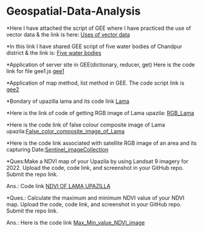 # Geospatial-Data-Analysis
*Here I have attached the script of GEE where I have practiced the use of vector
data & the link is here: [Uses of vector data](https://code.earthengine.google.com/c73c4a0bc7120c47d980810009ae0f29) 



*In this link I have shared GEE script of five water bodies of Chandpur district & the link is: [Five water bodies](https://https://code.earthengine.google.com/9f0a5fa02575f890c5fe6b2b0e4f2521) 



*Application of server site in GEE(dictionary, reducer, get) Here is the code link for file gee1.js [gee1](https://code.earthengine.google.com/e4245c53df08de5d29f47abfb04b52f8)



*Application of map method, list method in GEE. The code script link is [gee2](https://code.earthengine.google.com/e4245c53df08de5d29f47abfb04b52f8)



*Bondary of upazilla lama and its code link [Lama](https://code.earthengine.google.com/17e7d612d99d2c8c676d06f9f2b134b6)



*Here is the link of code of getting RGB image of Lama upazila: [RGB_Lama](https://code.earthengine.google.com/e956b86b3c44727e8110b8e050774d70)



*Here is the code link of false colour composite image of Lama upazila:[False_color_composite_image_of_Lama](https://code.earthengine.google.com/b5503cc5951a4a9e55769ae2bc117547)




*Here is the code link associated with satellite RGB image of an area and its capturing Date:[Sentinel_imageCollection](https://code.earthengine.google.com/ed8b97f34a33b6a914e45113abd4a00c)



*Ques:Make a NDVI map of your Upazila by using Landsat 9 imagery for 2022. Upload the code, code link, and screenshot in your GitHub repo. Submit the repo link.

Ans.: Code link [NDVI OF LAMA UPAZILLA](https://code.earthengine.google.com/24b8a595d5ff0bb1bde4d80ee835aaa0)



*Ques.: Calculate the maximum and minimum NDVI value of your NDVI map. Upload the code, code link, and screenshot in your GitHub repo. Submit the repo link.

Ans.: Here is the code link [Max_Min_value_NDVI_image](https://code.earthengine.google.com/1860288c43e0b7a7a77d1c91aaaf34aa)
















